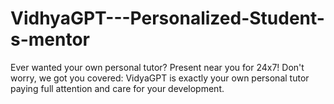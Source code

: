 # VidhyaGPT---Personalized-Student-s-mentor
Ever wanted your own personal tutor? Present near you for 24x7! Don't worry, we got you covered: VidyaGPT is exactly your own personal tutor paying full attention and care for your development.

